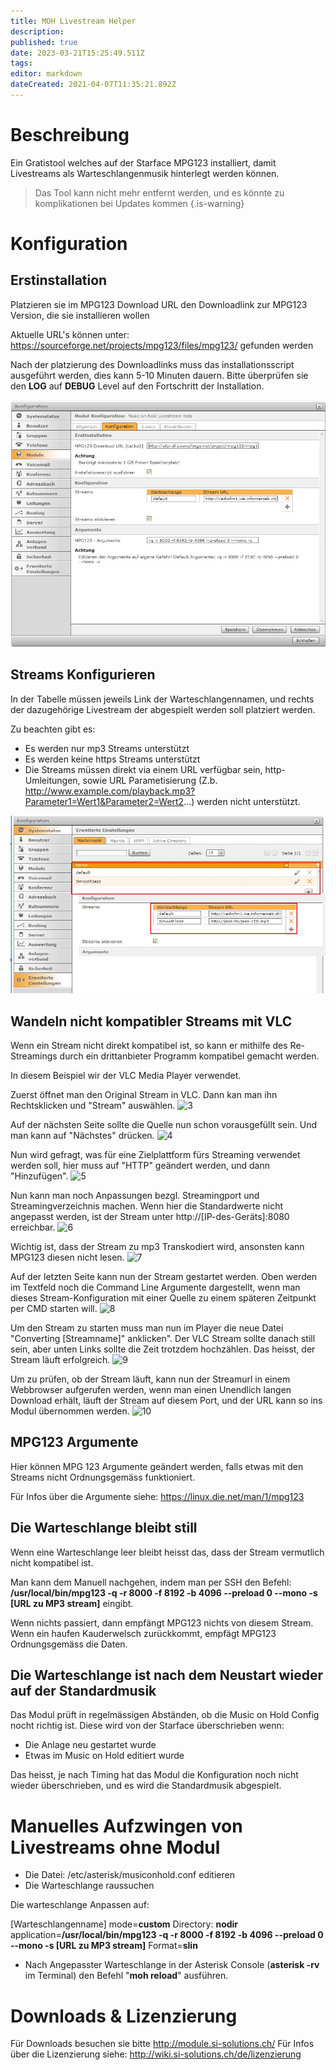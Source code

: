 ```yaml
---
title: MOH Livestream Helper
description: 
published: true
date: 2023-03-21T15:25:49.511Z
tags: 
editor: markdown
dateCreated: 2021-04-07T11:35:21.892Z
---
```


# Beschreibung
Ein Gratistool welches auf der Starface MPG123 installiert, damit Livestreams als Warteschlangenmusik hinterlegt werden können.

> Das Tool kann nicht mehr entfernt werden, und es könnte zu komplikationen bei Updates kommen
{.is-warning}


# Konfiguration
## Erstinstallation
Platzieren sie im MPG123 Download URL den Downloadlink zur MPG123 Version, die sie installieren wollen

Aktuelle URL's können unter: https://sourceforge.net/projects/mpg123/files/mpg123/ gefunden werden

Nach der platzierung des Downloadlinks muss das installationsscript ausgeführt werden, dies kann 5-10 Minuten dauern. Bitte überprüfen sie den **LOG** auf **DEBUG** Level auf den Fortschritt der Installation.

![1](/uploads/moh-livestream-helper/1.jpg "1")

## Streams Konfigurieren
In der Tabelle müssen jeweils Link der Warteschlangennamen, und rechts der dazugehörige Livestream der abgespielt werden soll platziert werden.

Zu beachten gibt es:
-	Es werden nur mp3 Streams unterstützt
- Es werden keine https Streams unterstützt
- Die Streams müssen direkt via einem URL verfügbar sein, http-Umleitungen, sowie URL Parametisierung (Z.b. http://www.example.com/playback.mp3?Parameter1=Wert1&Parameter2=Wert2...) werden nicht unterstützt.

![2](/uploads/moh-livestream-helper/2.jpg "2")

## Wandeln nicht kompatibler Streams mit VLC
Wenn ein Stream nicht direkt kompatibel ist, so kann er mithilfe des Re-Streamings durch ein drittanbieter Programm kompatibel gemacht werden.

In diesem Beispiel wir der VLC Media Player verwendet.

Zuerst öffnet man den Original Stream in VLC.
Dann kan man ihn Rechtsklicken und "Stream" auswählen.
![3](/uploads/moh-livestream-helper/3.jpg "3")

Auf der nächsten Seite sollte die Quelle nun schon vorausgefüllt sein. Und man kann auf "Nächstes" drücken.
![4](/uploads/moh-livestream-helper/4.jpg "4")

Nun wird gefragt, was für eine Zielplattform fürs Streaming verwendet werden soll, hier muss auf "HTTP" geändert werden, und dann "Hinzufügen".
![5](/uploads/moh-livestream-helper/5.jpg "5")

Nun kann man noch Anpassungen bezgl. Streamingport und Streamingverzeichnis machen. Wenn hier die Standardwerte nicht angepasst werden, ist der Stream unter http://\[IP-des-Geräts\]:8080 erreichbar.
![6](/uploads/moh-livestream-helper/6.jpg "6")

Wichtig ist, dass der Stream zu mp3 Transkodiert wird, ansonsten kann MPG123 diesen nicht lesen.
![7](/uploads/moh-livestream-helper/7.jpg "7")

Auf der letzten Seite kann nun der Stream gestartet werden. Oben werden im Textfeld noch die Command Line Argumente dargestellt, wenn man dieses Stream-Konfiguration mit einer Quelle zu einem späteren Zeitpunkt per CMD starten will.
![8](/uploads/moh-livestream-helper/8.jpg "8")

Um den Stream zu starten muss man nun im Player die neue Datei "Converting \[Streamname\]" anklicken". Der VLC Stream sollte danach still sein, aber unten Links sollte die Zeit trotzdem hochzählen. Das heisst, der Stream läuft erfolgreich.
![9](/uploads/moh-livestream-helper/9.jpg "9")

Um zu prüfen, ob der Stream läuft, kann nun der Streamurl in einem Webbrowser aufgerufen werden, wenn man einen Unendlich langen Download erhält, läuft der Stream auf diesem Port, und der URL kann so ins Modul übernommen werden.
![10](/uploads/moh-livestream-helper/10.jpg "10")

## MPG123 Argumente
Hier können MPG 123 Argumente geändert werden, falls etwas mit den Streams nicht Ordnungsgemäss funktioniert.

Für Infos über die Argumente siehe: https://linux.die.net/man/1/mpg123

## Die Warteschlange bleibt still
Wenn eine Warteschlange leer bleibt heisst das, dass der Stream vermutlich nicht kompatibel ist.

Man kann dem Manuell nachgehen, indem man per SSH den Befehl: **/usr/local/bin/mpg123 -q -r 8000 -f 8192 -b 4096 --preload 0 --mono -s [URL zu MP3 stream]** eingibt.

Wenn nichts passiert, dann empfängt MPG123 nichts von diesem Stream. Wenn ein haufen Kauderwelsch zurückkommt, empfägt MPG123 Ordnungsgemäss die Daten.

## Die Warteschlange ist nach dem Neustart wieder auf der Standardmusik
Das Modul prüft in regelmässigen Abständen, ob die Music on Hold Config nocht richtig ist. 
Diese wird von der Starface überschrieben wenn:

* Die Anlage neu gestartet wurde
* Etwas im Music on Hold editiert wurde

Das heisst, je nach Timing hat das Modul die Konfiguration noch nicht wieder überschrieben, und es wird die Standardmusik abgespielt.

# Manuelles Aufzwingen von Livestreams ohne Modul
* Die Datei: /etc/asterisk/musiconhold.conf editieren
* Die Warteschlange raussuchen

Die warteschlange Anpassen auf:

[Warteschlangenname]
mode=**custom**
Directory: **nodir**
application=**/usr/local/bin/mpg123 -q -r 8000 -f 8192 -b 4096 --preload 0 --mono -s [URL zu MP3 stream]**
Format=**slin**

* Nach Angepasster Warteschlange in der Asterisk Console (**asterisk -rv** im Terminal) den Befehl "**moh reload**" ausführen.
# Downloads & Lizenzierung
Für Downloads besuchen sie bitte http://module.si-solutions.ch/
Für Infos über die Lizenzierung siehe: http://wiki.si-solutions.ch/de/lizenzierung
